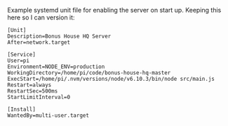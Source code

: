 Example systemd unit file for enabling the server on start up.
Keeping this here so I can version it:
 
```
[Unit]
Description=Bonus House HQ Server
After=network.target

[Service]
User=pi
Environment=NODE_ENV=production
WorkingDirectory=/home/pi/code/bonus-house-hq-master
ExecStart=/home/pi/.nvm/versions/node/v6.10.3/bin/node src/main.js
Restart=always
RestartSec=500ms
StartLimitInterval=0

[Install]
WantedBy=multi-user.target
```
